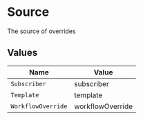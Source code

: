 # Source

The source of overrides


## Values

| Name               | Value              |
| ------------------ | ------------------ |
| `Subscriber`       | subscriber         |
| `Template`         | template           |
| `WorkflowOverride` | workflowOverride   |